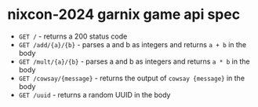 # nixcon-2024 garnix game api spec

- `GET /` - returns a 200 status code
- `GET /add/{a}/{b}` - parses a and b as integers and returns `a + b` in the body
- `GET /mult/{a}/{b}` - parses a and b as integers and returns `a * b` in the body
- `GET /cowsay/{message}` - returns the output of `cowsay {message}` in the body
- `GET /uuid` - returns a random UUID in the body
